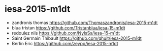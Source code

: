 # iesa-2015-m1dt

* zandronis thomas https://github.com/Thomaszandronis/iesa-2015-m1dt
* blua tristan https://github.com/Tristanblua/iesa-15-m1dt
* redoulez nils https://github.com/NylsSs/iesa-15-m1dt
* Saint Germain Thibault https://github.com/qhuit/iesa-2015-m1dt
* Berlin Eric https://github.com/zeypo/iesa-2015-m1dt
